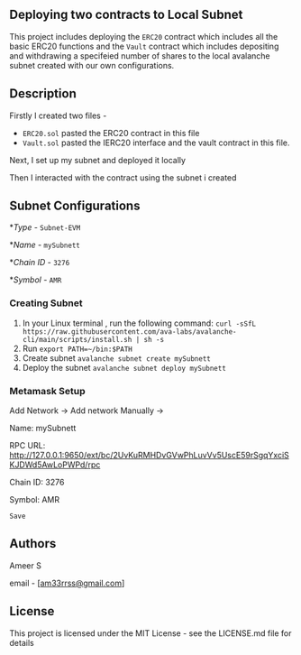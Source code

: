 ##  Deploying two contracts to Local Subnet

This project includes deploying the `ERC20` contract which includes all the basic ERC20 functions and the  `Vault` contract which includes depositing and withdrawing a specifeied number of shares to the local avalanche subnet created with our own configurations.

## Description

Firstly I created two files - 
- `ERC20.sol` pasted the ERC20 contract in this file
- `Vault.sol` pasted the IERC20 interface and the vault contract in this file.

Next, I set up my subnet and deployed it locally 

Then I interacted with the contract using the subnet i created 
## Subnet Configurations
**Type* - `Subnet-EVM`

**Name* - `mySubnett`

**Chain ID* - `3276`

**Symbol* - `AMR`

 
### Creating Subnet
 
1. In your Linux terminal , run the following command: `curl -sSfL https://raw.githubusercontent.com/ava-labs/avalanche-cli/main/scripts/install.sh | sh -s`
2. Run `export PATH=~/bin:$PATH`
3. Create subnet `avalanche subnet create mySubnett`
4. Deploy the subnet `avalanche subnet deploy mySubnett`

### Metamask Setup

Add Network -> Add network Manually ->

Name: mySubnett

RPC URL: http://127.0.0.1:9650/ext/bc/2UvKuRMHDvGVwPhLuvVv5UscE59rSgqYxciSKJDWd5AwLoPWPd/rpc

Chain ID: 3276

Symbol: AMR

`Save`

## Authors
 
Ameer S
 
email - [am33rrss@gmail.com]
 
## License
 
This project is licensed under the MIT License - see the LICENSE.md file for details
 
 
